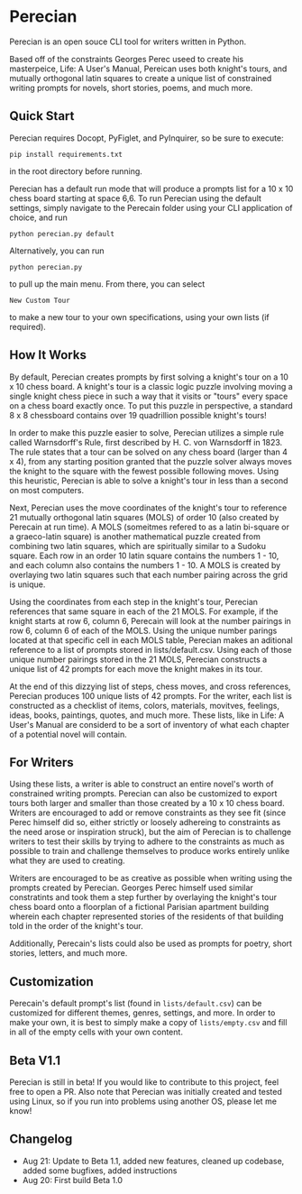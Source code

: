 # Perecian
Perecian is an open souce CLI tool for writers written in Python.
                    
Based off of the constraints Georges Perec useed to create his masterpeice, Life: A User's Manual, Pereican uses both knight's tours, and mutually  orthogonal latin squares to create a unique list of constrained writing prompts for novels, short stories, poems, and much more.

## Quick Start
Perecian requires Docopt, PyFiglet, and PyInquirer, so be sure to execute:

```
pip install requirements.txt
```

in the root directory before running.

Perecian has a default run mode that will produce a prompts list for a 10 x 10 chess board starting at space 6,6. 
To run Perecian using the default settings, simply navigate to the Perecain folder using your CLI application of choice, and run 

```
python perecian.py default
```

Alternatively, you can run

```
python perecian.py
```
to pull up the main menu. From there, you can select

```
New Custom Tour
```
to make a new tour to your own specifications, using your own lists (if required).

## How It Works

By default, Perecian creates prompts by first solving a knight's tour on  a 10 x 10 chess board. A knight's tour is a classic logic puzzle involving moving a single knight chess piece in such a way that it visits or "tours" every space on a chess board exactly once. To put this puzzle in perspective, 
a standard 8 x 8 chessboard contains over 19 quadrillion possible knight's tours!

In order to make this puzzle easier to solve, Perecian utilizes a simple rule called Warnsdorff's Rule, first described by H. C. von Warnsdorff in 1823. The rule states that a tour can be solved on any chess board (larger than 4 x 4), from any starting position granted that the puzzle solver always moves the knight to the square with the fewest possible following moves. Using this heuristic, Perecian is able to solve a knight's tour in less than a second on most computers.
    
Next, Perecian uses the move coordinates of the knight's tour to reference 21 mutually orthogonal latin squares (MOLS) of order 10 (also created by  Perecain at run time). A MOLS (someitmes refered to as a latin bi-square or a graeco-latin square) is another mathematical puzzle created from combining two latin squares, which are spiritually similar to a Sudoku square. Each row in  an order 10 latin square contains the numbers 1 - 10, and each column also contains the numbers 1 - 10. A MOLS is created by overlaying two latin squares such that each number pairing across the grid is unique.

Using the coordinates from each step in the knight's tour, Perecian references that same square in each of the 21 MOLS. For example, if the knight starts at row 6, column 6, Perecain will look at the number pairings in row 6, column 6 of each of the MOLS. Using the unique number parings located at that specific cell in each MOLS table, Perecian makes an aditional reference to a list of prompts stored in lists/default.csv. Using each of those unique number pairings stored in the 21 MOLS, Perecian constructs a unique list of 42 prompts for each move the knight makes in its tour.

At the end of this dizzying list of steps, chess moves, and cross references, Perecian produces 100 unique lists of 42 prompts. For the writer, each list is constructed as a checklist of items, colors, materials, movitves, feelings, ideas, books, paintings, quotes, and much more. These lists, like in Life: A User's Manual are considerd to be a sort of inventory of what each chapter of a potential novel will contain. 
                    
## For Writers

Using these lists, a writer is able to construct an entire novel's worth of constrained writing prompts. Perecian can also be customized to export tours both larger and smaller than those created by a 10 x 10 chess board. Writers are encouraged to add or remove constraints as they see fit (since Perec himself did so, either strictly or loosely adhereing to constraints as the need arose or inspiration struck), but the aim of Perecian is to challenge writers to test their skills by trying to adhere to the constraints as much as possible to train and challenge themselves to produce works entirely unlike what they are used to creating.


Writers are encouraged to be as creative as possible when writing using the prompts created by Perecian. Georges Perec himself used similar constratints and took them a step further by overlaying the knight's tour chess board onto a floorplan of a fictional Parisian apartment building wherein each chapter represented stories of the residents of that building told in the order of the knight's tour.
                    
Additionally, Perecain's lists could also be used as prompts for poetry, short stories, letters, and much more. 

## Customization

Perecain's default prompt's list (found in ```lists/default.csv```) can be customized for different themes, genres, settings, and more. In order to make your own, it is best to simply make a copy of ```lists/empty.csv``` and fill in all of the empty cells with your own content.

## Beta V1.1
Perecian is still in beta! If you would like to contribute to this project, feel free to open a PR.
Also note that Perecian was initially created and tested using Linux, so if you run into problems using another OS, please let me know!

## Changelog
+ Aug 21: Update to Beta 1.1, added new features, cleaned up codebase, added some bugfixes, added instructions
+ Aug 20: First build Beta 1.0
